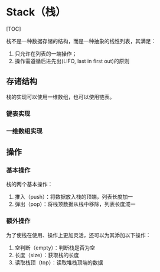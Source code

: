 # Stack（栈）

[TOC]

栈不是一种数据存储的结构，而是一种抽象的线性列表，其满足：

1. 只允许在列表的一端操作；
2. 操作需遵循后进先出(LIFO, last in first out)的原则

## 存诸结构

栈的实现可以使用一维数组，也可以使用链表。

### 键表实现

### 一维数组实现

## 操作

### 基本操作

栈的两个基本操作：
1. 推入（push）：将数据放入栈的顶端，列表长度加一
2. 弹出（pop）：将栈顶数据从栈中移除，列表长度淢一

### 额外操作

为了使栈在使用、操作上更加灵活，还可以为其添加以下操作：
1. 空判断（empty）：判断栈是否为空
2. 长度（size）：获取栈的长度
3. 读取栈顶（top）：读取堆栈顶端的数据